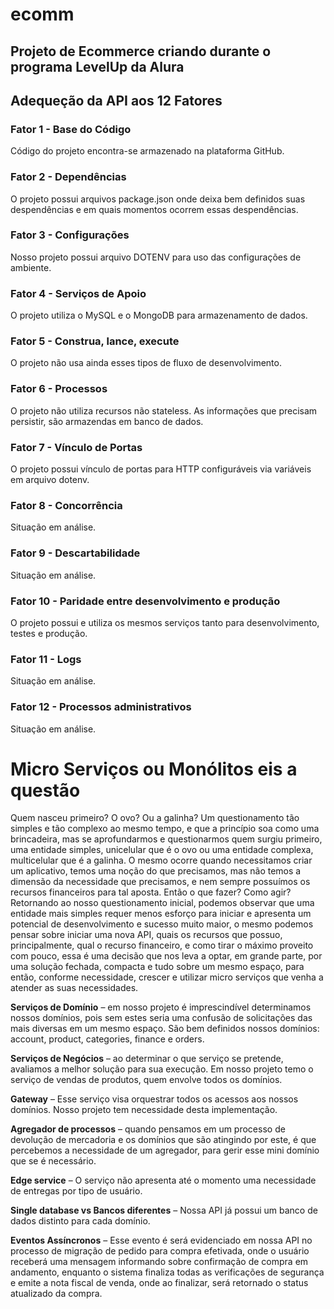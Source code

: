 # ecomm

## Projeto de Ecommerce criando durante o programa LevelUp da Alura

## Adequeção da API aos 12 Fatores

### Fator 1 - Base do Código

Código do projeto encontra-se armazenado na plataforma GitHub.

### Fator 2 - Dependências

O projeto possui arquivos package.json onde deixa bem definidos suas despendências e em quais momentos ocorrem essas despendências.

### Fator 3 - Configurações

Nosso projeto possui arquivo DOTENV para uso das configurações de ambiente.

### Fator 4 - Serviços de Apoio

O projeto utiliza o MySQL e o MongoDB para armazenamento de dados.

### Fator 5 - Construa, lance, execute

O projeto não usa ainda esses tipos de fluxo de desenvolvimento.

### Fator 6 - Processos

O projeto não utiliza recursos não stateless. As informações que precisam persistir, são armazendas em banco de dados.

### Fator 7 - Vínculo de Portas

O projeto possui vínculo de portas para HTTP configuráveis via variáveis em arquivo dotenv.

### Fator 8 - Concorrência

Situação em análise.

### Fator 9 - Descartabilidade

Situação em análise.

### Fator 10 - Paridade entre desenvolvimento e produção

O projeto possui e utiliza os mesmos serviços tanto para desenvolvimento, testes e produção.

### Fator 11 - Logs

Situação em análise.

### Fator 12 - Processos administrativos

Situação em análise.

# Micro Serviços ou Monólitos eis a questão

Quem nasceu primeiro? O ovo? Ou a galinha? Um questionamento tão simples e tão complexo ao mesmo tempo, e que a princípio soa como uma brincadeira, mas se aprofundarmos e questionarmos quem surgiu primeiro, uma entidade simples, unicelular que é o ovo ou uma entidade complexa, multicelular que é a galinha. O mesmo ocorre quando necessitamos criar um aplicativo, temos uma noção do que precisamos, mas não temos a dimensão da necessidade que precisamos, e nem sempre possuímos os recursos financeiros para tal aposta.
Então o que fazer? Como agir? Retornando ao nosso questionamento inicial, podemos observar que uma entidade mais simples requer menos esforço para iniciar e apresenta um potencial de desenvolvimento e sucesso muito maior, o mesmo podemos pensar sobre iniciar uma nova API, quais os recursos que possuo, principalmente, qual o recurso financeiro, e como tirar o máximo proveito com pouco, essa é uma decisão que nos leva a optar, em grande parte, por uma solução fechada, compacta e tudo sobre um mesmo espaço, para então, conforme necessidade, crescer e utilizar micro serviços que venha a atender as suas necessidades.

**Serviços de Domínio** – em nosso projeto é imprescindível determinamos nossos domínios, pois sem estes seria uma confusão de solicitações das mais diversas em um mesmo espaço. São bem definidos nossos domínios: account, product, categories, finance e orders.

**Serviços de Negócios** – ao determinar o que serviço se pretende, avaliamos a melhor solução para sua execução. Em nosso projeto temo o serviço de vendas de produtos, quem envolve todos os domínios.

**Gateway** – Esse serviço visa orquestrar todos os acessos aos nossos domínios. Nosso projeto tem necessidade desta implementação.

**Agregador de processos** – quando pensamos em um processo de devolução de mercadoria e os domínios que são atingindo por este, é que percebemos a necessidade de um agregador, para gerir esse mini domínio que se é necessário.

**Edge service** – O serviço não apresenta até o momento uma necessidade de entregas por tipo de usuário.

**Single database vs Bancos diferentes** – Nossa API já possui um banco de dados distinto para cada domínio.

**Eventos Assíncronos** – Esse evento é será evidenciado em nossa API no processo de migração de pedido para compra efetivada, onde o usuário receberá uma mensagem informando sobre confirmação de compra em andamento, enquanto o sistema finaliza todas as verificações de segurança e emite a nota fiscal de venda, onde ao finalizar, será retornado o status atualizado da compra.
